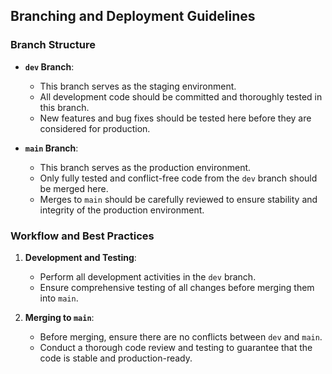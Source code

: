 ## Branching and Deployment Guidelines

### Branch Structure

- **`dev` Branch**:
  - This branch serves as the staging environment.
  - All development code should be committed and thoroughly tested in this branch.
  - New features and bug fixes should be tested here before they are considered for production.

- **`main` Branch**:
  - This branch serves as the production environment.
  - Only fully tested and conflict-free code from the `dev` branch should be merged here.
  - Merges to `main` should be carefully reviewed to ensure stability and integrity of the production environment.

### Workflow and Best Practices

1. **Development and Testing**:
   - Perform all development activities in the `dev` branch.
   - Ensure comprehensive testing of all changes before merging them into `main`.

2. **Merging to `main`**:
   - Before merging, ensure there are no conflicts between `dev` and `main`.
   - Conduct a thorough code review and testing to guarantee that the code is stable and production-ready.
